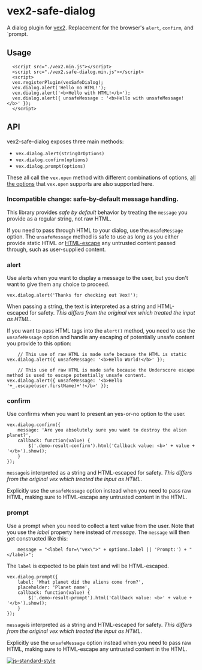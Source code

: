 # vex2-safe-dialog

A dialog plugin for [vex2](https://github.com/bbatliner/vex2).  Replacement for the browser's `alert`, `confirm`, and `prompt.

## Usage

      <script src="./vex2.min.js"></script>
      <script src="./vex2.safe-dialog.min.js"></script>
      <script>
      vex.registerPlugin(vexSafeDialog);
      vex.dialog.alert('Hello no HTML!');
      vex.dialog.alert('<b>Hello with HTML!</b>');
      vex.dialog.alert({ unsafeMessage : '<b>Hello with unsafeMessage!</b>' });
      </script> 

## API

vex2-safe-dialog exposes three main methods:

 - `vex.dialog.alert(stringOrOptions)`
 - `vex.dialog.confirm(options)`
 - `vex.dialog.prompt(options)`

These all call the `vex.open` method with different combinations of options, [all the options](https://github.com/bbatliner/vex2/blob/master/docs/api/3-Advanced.md#api) that `vex.open` supports are also supported here.

### Incompatible change: safe-by-default message handling.

This library provides *safe by default* behavior by treating the `message` you provide as a regular string, not raw HTML.

If you need to pass through HTML to your dialog, use the`unsafeMessage` option.
The `unsafeMessage` method is safe to use as long as you either provide static HTML *or*
[HTML-escape](http://stackoverflow.com/questions/6234773/can-i-escape-html-special-chars-in-javascript)
any untrusted content passed through, such as user-supplied content.

### alert

Use alerts when you want to display a message to the user, but you don't want to give them any choice to proceed.

    vex.dialog.alert('Thanks for checking out Vex!');

When passing a string, the text is interpreted as a string and HTML-escaped for safety.  *This differs from the original vex which treated the input as HTML*.

If you want to pass HTML tags into the `alert()` method, you need to use the `unsafeMessage` option and handle any escaping of
potentially unsafe content you provide to this option:

		// This use of raw HTML is made safe because the HTML is static
    vex.dialog.alert({ unsafeMessage: '<b>Hello World!</b>' });

		// This use of raw HTML is made safe because the Underscore escape method is used to escape potentially unsafe content.
    vex.dialog.alert({ unsafeMessage: '<b>Hello '+_.escape(user.firstName)+'!</b>' });

### confirm

Use confirms when you want to present an yes-or-no option to the user.

    vex.dialog.confirm({
        message: 'Are you absolutely sure you want to destroy the alien planet?',
        callback: function(value) {
            $('.demo-result-confirm').html('Callback value: <b>' + value + '</b>').show();
        }
    });

`message`is interpreted as a string and HTML-escaped for safety.  *This differs from the original vex which treated the input as HTML*.

Explicitly use the `unsafeMessage` option instead when you need to pass raw HTML, making sure to HTML-escape any untrusted content in the HTML.

### prompt

Use a prompt when you need to collect a text value from the user. Note that you use the *label* property here instead
of *message*. The `message` will then get constructed like this:


		message = "<label for=\"vex\">" + options.label || 'Prompt:') + "</label>";

The `label` is expected to be plain text and will be HTML-escaped.

    vex.dialog.prompt({
        label: 'What planet did the aliens come from?',
        placeholder: 'Planet name',
        callback: function(value) {
            $('.demo-result-prompt').html('Callback value: <b>' + value + '</b>').show();
        }
    });

`message`is interpreted as a string and HTML-escaped for safety.  *This differs from the original vex which treated the input as HTML*.

Explicitly use the `unsafeMessage` option instead when you need to pass raw HTML, making sure to HTML-escape any untrusted content in the HTML.


[![js-standard-style](https://cdn.rawgit.com/feross/standard/master/badge.svg)](https://github.com/feross/standard)
